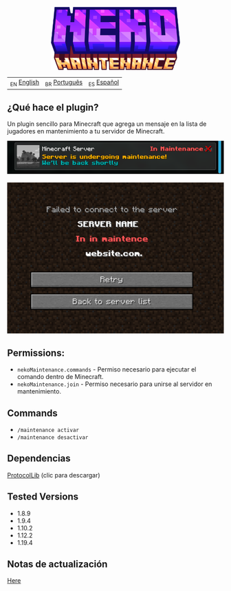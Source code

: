 <div align="center">
  <img src="../../docs/imgs/NekoMaintenance.png" alt="icon" style="width: 300px; display: inline-block;">
</div>

<table>
  <tr>
    <td><sub>EN</sub> <a href="../README.md">English</a></td>
    <td><sub>BR</sub> <a href="../br/README_BR.md">Português</a></td>
    <td><sub>ES</sub> <a href="./README_ES.md">Español</a></td>
  </tr>
</table>

<h2>¿Qué hace el plugin?</h2>

<p>Un plugin sencillo para Minecraft que agrega un mensaje en la lista de jugadores en mantenimiento a tu servidor de Minecraft.</p>

<div align="center">
  <img src="../../docs/imgs/img1.png" alt="Motd1" style="width: 1000px; display: inline-block;">
</div>
<br>
<div align="center">
  <img src="../../docs/imgs/img2.png" alt="Motd2" style="width: 700px; display: inline-block;">
</div>

<h2>Permissions:</h2>

<ul>
  <li><code>nekoMaintenance.commands</code> - Permiso necesario para ejecutar el comando dentro de Minecraft.</li>
  <li><code>nekoMaintenance.join</code> - Permiso necesario para unirse al servidor en mantenimiento.</li>
</ul>

<h2>Commands</h2>

<ul>
  <li><code>/maintenance activar</code></li>
  <li><code>/maintenance desactivar</code></li>
</ul>

<h2>Dependencias</h2>

<p><a href="https://www.spigotmc.org/resources/protocollib.1997/">ProtocolLib</a> (clic para descargar)</p>

<h2>Tested Versions</h2>

<ul>
  <li>1.8.9</li>
  <li>1.9.4</li>
  <li>1.10.2</li>
  <li>1.12.2</li>
  <li>1.19.4</li>
</ul>

<h2>Notas de actualización</h2>

<p><a href="./patch_notes_ES.md">Here</a></p>
